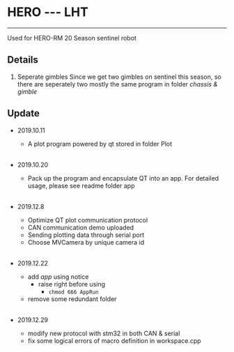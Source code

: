 # HERO --- LHT
---
Used for HERO-RM 20 Season sentinel robot

## Details

1. Seperate gimbles
    Since we get two gimbles on sentinel this season, so there are seperately two mostly the same program in folder *chassis & gimble*

## Update

* 2019.10.11
    * A plot program powered by qt stored in folder Plot
<br></br>

* 2019.10.20
    * Pack up the program and encapsulate QT into an app. For detailed usage, please see readme folder app
<br></br>

* 2019.12.8
    * Optimize QT plot communication protocol
    * CAN communication demo uploaded
    * Sending plotting data through serial port
    * Choose MVCamera by unique camera id 
<br></br>

* 2019.12.22
    * add *app* using notice
      * raise right before using 
        * `chmod 666 AppRun` 
    * remove some redundant folder
<br></br>

* 2019.12.29
    * modify new protocol with stm32 in both CAN & serial
    * fix some logical errors of macro definition in workspace.cpp 